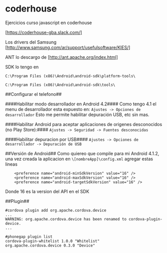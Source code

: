 # coderhouse
Ejercicios curso javascript en coderhouse

[https://coderhouse-gba.slack.com/]

Los drivers del Samsung
[http://www.samsung.com/ar/support/usefulsoftware/KIES/]

ANT lo descargo de 
[http://ant.apache.org/index.html]

SDK lo tengo en 

`C:\Program Files (x86)\Android\android-sdk\platform-tools\`

`C:\Program Files (x86)\Android\android-sdk\tools\`

##Configurar el telefono##

####Habilitar modo desarrollador en Android 4.2####
Como tengo 4.1 el menu de desarrollador esta expuesto en:
`Ajustes -> Opciones de desarrollador`
Esto me permite habilitar depuración USB, etc sin mas.

####Habilitar Android para aceptar aplicaciones de origenes desconocidos (no Play Store):####
`Ajustes -> Seguridad -> Fuentes desconocidas`

####Habilitar depuracion por USB####
`Ajustes -> Opciones de desarrollador -> Depuración de USB`

##Versión de Android##
Como quiereo que compile para mi Android 4.1.2, una vez creada la aplicacion en `\[nombreApp]\config.xml` agregar estas lineas
```
    <preference name="android-minSdkVersion" value="16" />
    <preference name="android-maxSdkVersion" value="16" />
    <preference name="android-targetSdkVersion" value="16" />
```
Donde 16 es la version del API en el SDK

##Plugin##

```
#cordova plugin add org.apache.cordova.device
...
WARNING: org.apache.cordova.device has been renamed to cordova-plugin-device.
...
```

```
#phonegap plugin list
cordova-plugin-whitelist 1.0.0 "Whitelist"
org.apache.cordova.device 0.3.0 "Device"
```
